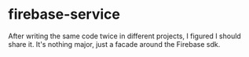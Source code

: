 # firebase-service

After writing the same code twice in different projects, I figured I should
 share it. It's nothing major, just a facade around the Firebase sdk.